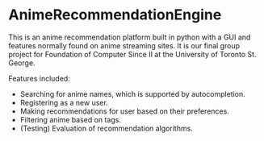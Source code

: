 # AnimeRecommendationEngine
This is an anime recommendation platform built in python with a GUI and features normally found on anime streaming sites. It is our final group project for Foundation of Computer Since II at the University of Toronto St. George.

Features included:
- Searching for anime names, which is supported by autocompletion.
- Registering as a new user.
- Making recommendations for user based on their preferences.
- Filtering anime based on tags.
- (Testing) Evaluation of recommendation algorithms.
